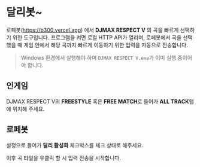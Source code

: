 # 달리봇~   

로페봇(https://b300.vercel.app) 에서 **DJMAX RESPECT V** 의 곡을 빠르게 선택하기 위한 도구입니다. 프로그램을 켜면 로컬 HTTP API가 열리며, 로페봇에서 곡을 선택했을 때 게임 안에서 해당 곡까지 빠르게 이동하기 위한 입력을 자동으로 전송합니다.

>  Windows 환경에서 실행해야 하며 `DJMAX RESPECT V.exe`가 이미 실행 중이어야 합니다.

## 인게임

DJMAX RESPECT V의 **FREESTYLE** 혹은 **FREE MATCH**로 들어가 **ALL TRACK**탭에 위치해 주세요.


## 로페봇

설정으로 들어가 **달리 활성화** 체크박스를 체크 상태로 해주세요.

이후 곡 타일을 우클릭 할 시 입력 전송을 시작합니다.

